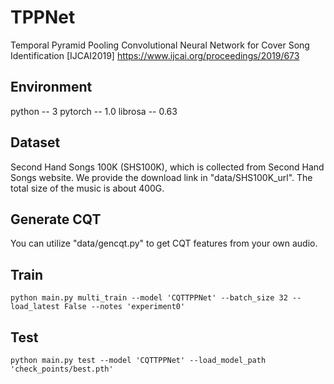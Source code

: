 # TPPNet
Temporal Pyramid Pooling Convolutional Neural Network for Cover Song Identification [IJCAI2019]
https://www.ijcai.org/proceedings/2019/673

## Environment
python  --  3
pytorch --  1.0
librosa --  0.63

## Dataset
Second Hand Songs 100K (SHS100K), which is collected from Second Hand Songs website. 
We provide the download link in "data/SHS100K_url". The total size of the music is about 400G.

## Generate CQT
You can utilize "data/gencqt.py" to get CQT features from your own audio.

## Train 

`python main.py multi_train --model 'CQTTPPNet' --batch_size 32 --load_latest False --notes 'experiment0'`

## Test

`python main.py test --model 'CQTTPPNet' --load_model_path 'check_points/best.pth'`
